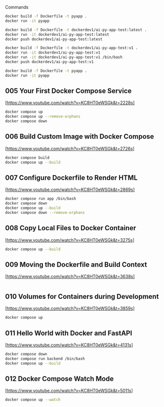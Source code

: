 Commands

```bash
docker build -f Dockerfile -t pyapp .
docker run -it pyapp
```

```bash
docker build -f Dockerfile -t dockerdev1/ai-py-app-test:latest .
docker run -it dockerdev1/ai-py-app-test:latest
docker push dockerdev1/ai-py-app-test:latest
```

```bash
docker build -f Dockerfile -t dockerdev1/ai-py-app-test:v1 .
docker run -it dockerdev1/ai-py-app-test:v1
docker run -it dockerdev1/ai-py-app-test:v1 /bin/bash
docker push dockerdev1/ai-py-app-test:v1
```

```bash
docker build -f Dockerfile -t pyapp .
docker run -it pyapp
```

## 005 Your First Docker Compose Service

[https://www.youtube.com/watch?v=KC8HT0eWSGk&t=2228s]


```bash
docker compose up
docker compose up --remove-orphans
docker compose down

```

## 006 Build Custom Image with Docker Compose

[https://www.youtube.com/watch?v=KC8HT0eWSGk&t=2726s]

```bash
docker compose build
docker compose up --build
```

## 007 Configure Dockerfile to Render HTML

[https://www.youtube.com/watch?v=KC8HT0eWSGk&t=2869s]

```bash
docker compose run app /bin/bash
docker compose down
docker compose up --build
docker compose down --remove-orphans
```

## 008 Copy Local Files to Docker Container

[https://www.youtube.com/watch?v=KC8HT0eWSGk&t=3275s]

```bash
docker compose up --build
```

## 009 Moving the Dockerfile and Build Context

[https://www.youtube.com/watch?v=KC8HT0eWSGk&t=3638s]

```bash
```
## 010 Volumes for Containers during Development

[https://www.youtube.com/watch?v=KC8HT0eWSGk&t=3859s]

```bash
docker compose up
```

## 011 Hello World with Docker and FastAPI

[https://www.youtube.com/watch?v=KC8HT0eWSGk&t=4131s]

```bash
docker compose down
docker compose run backend /bin/bash
docker compose up --build
```

## 012 Docker Compose Watch Mode

[https://www.youtube.com/watch?v=KC8HT0eWSGk&t=5011s]

```bash
docker compose up --watch
```